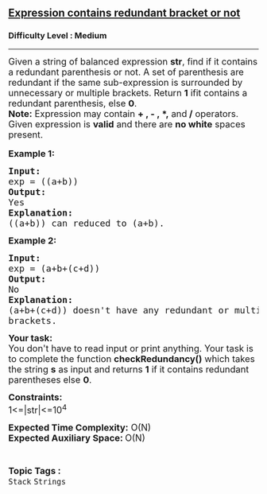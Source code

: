 <h2><a href="https://www.geeksforgeeks.org/problems/expression-contains-redundant-bracket-or-not/0">Expression contains redundant bracket or not</a></h2><h3>Difficulty Level : Medium</h3><hr><div class="problems_problem_content__Xm_eO"><p><span style="font-size: 18px;">Given a string of balanced expression <strong>str</strong>, find if it contains a redundant parenthesis or not. A set of parenthesis are redundant if the same sub-expression is surrounded by unnecessary or multiple brackets. Return <strong>1</strong> if</span><span style="font-size: 18px;">it contains a redundant parenthesis</span><span style="font-size: 18px;">, else <strong>0</strong>.<br></span><span style="font-size: 18px;"><strong>Note:</strong>&nbsp;Expression may contain <strong>+ , - ,&nbsp;*,</strong> and<strong> /</strong> operators. Given expression is&nbsp;<strong>valid</strong>&nbsp;and there are&nbsp;<strong>no white</strong>&nbsp;spaces present.</span><br><br><span style="font-size: 18px;"><strong>Example 1:</strong></span></p>
<pre><span style="font-size: 18px;"><strong>Input:
</strong>exp = ((a+b))</span><span style="font-size: 18px;">
<strong>Output:
</strong>Yes
<strong>Explanation:</strong>
((a+b)) can reduced to (a+b).
</span></pre>
<p><span style="font-size: 18px;"><strong>Example 2:</strong></span></p>
<pre><span style="font-size: 18px;"><strong>Input:</strong>
exp = (a+b+(c+d))</span><span style="font-size: 18px;">
<strong>Output:</strong>
No
<strong>Explanation:</strong>
(a+b+(c+d)) doesn't have any redundant or multiple
brackets.</span></pre>
<p><span style="font-size: 18px;"><strong>Your task:<br></strong></span><span style="font-size: 18px;">You don't have to read input or print anything. Your task is to complete the function <strong>checkRedundancy</strong></span><span style="font-size: 18px;"><strong>()</strong> which takes the string <strong>s</strong> as input and returns <strong>1</strong> if&nbsp;it contains redundant parentheses else <strong>0</strong>.</span></p>
<p><span style="font-size: 18px;"><strong>Constraints:<br></strong></span><span style="font-size: 18px;">1&lt;=|str|&lt;=10<sup>4</sup></span></p>
<p><span style="font-size: 18px;"><strong>Expected Time Complexity:</strong>&nbsp;O(N)<br></span><span style="font-size: 18px;"><strong>Expected Auxiliary Space:&nbsp;</strong>O(N)</span></p></div><br><p><span style=font-size:18px><strong>Topic Tags : </strong><br><code>Stack</code>&nbsp;<code>Strings</code>&nbsp;